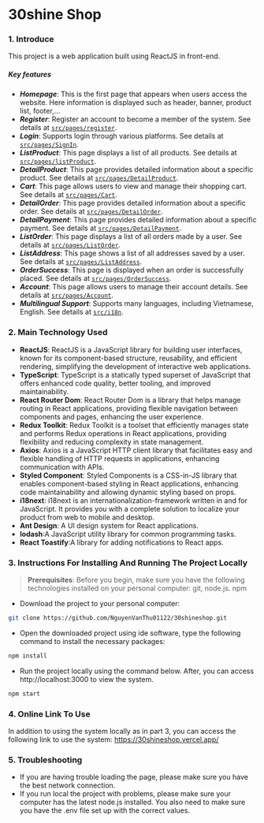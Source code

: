 # 30shine Shop

### **1. Introduce**
This project is a web application built using ReactJS in front-end.

##### Key features
- ***Homepage***: This is the first page that appears when users access the website. Here information is displayed such as header, banner, product list, footer,...
- ***Register***: Register an account to become a member of the system. See details at [`src/pages/register`](src/pages/register).
- ***Login***: Supports login through various platforms. See details at [`src/pages/SignIn`](src/pages/SignIn).
- ***ListProduct***: This page displays a list of all products. See details at [`src/pages/listProduct`](src/pages/listProduct).
- ***DetailProduct***: This page provides detailed information about a specific product. See details at [`src/pages/DetailProduct`](src/pages/DetailProduct).
- ***Cart***: This page allows users to view and manage their shopping cart. See details at [`src/pages/Cart`](src/pages/Cart).
- ***DetailOrder***: This page provides detailed information about a specific order. See details at [`src/pages/DetailOrder`](src/pages/DetailOrder).
- ***DetailPayment***: This page provides detailed information about a specific payment. See details at [`src/pages/DetailPayment`](src/pages/DetailPayment).
- ***ListOrder***: This page displays a list of all orders made by a user. See details at [`src/pages/ListOrder`](src/pages/ListOrder).
- ***ListAddress***: This page shows a list of all addresses saved by a user. See details at [`src/pages/ListAddress`](src/pages/ListAddress).
- ***OrderSuccess***: This page is displayed when an order is successfully placed. See details at [`src/pages/OrderSuccess`](src/pages/OrderSuccess).
- ***Account***: This page allows users to manage their account details. See details at [`src/pages/Account`](src/pages/Account).
- ***Multilingual Support***: Supports many languages, including Vietnamese, English. See details at [`src/i18n`](src/i18n).



### **2. Main Technology Used**
+ **ReactJS**: ReactJS is a JavaScript library for building user interfaces, known for its component-based structure, reusability, and efficient rendering, simplifying the development of interactive web applications. 
+ **TypeScript**: TypeScript is a statically typed superset of JavaScript that offers enhanced code quality, better tooling, and improved maintainability.
+ **React Router Dom**: React Router Dom is a library that helps manage routing in React applications, providing flexible navigation between components and pages, enhancing the user experience.
+ **Redux Toolkit**: Redux Toolkit is a toolset that efficiently manages state and performs Redux operations in React applications, providing flexibility and reducing complexity in state management. 
+ **Axios**: Axios is a JavaScript HTTP client library that facilitates easy and flexible handling of HTTP requests in applications, enhancing communication with APIs.
+ **Styled Component**: Styled Components is a CSS-in-JS library that enables component-based styling in React applications, enhancing code maintainability and allowing dynamic styling based on props.
+ **i18next**: i18next is an internationalization-framework written in and for JavaScript. It provides you with a complete solution to localize your product from web to mobile and desktop.
+ **Ant Design**: A UI design system for React applications.
+ **lodash**:A JavaScript utility library for common programming tasks.
+ **React Toastify**:A library for adding notifications to React apps.

### **3. Instructions For Installing And Running The Project Locally**
> **Prerequisites**: Before you begin, make sure you have the following technologies installed on your personal computer: git, node.js. npm
-  Download the project to your personal computer:
```bash
git clone https://github.com/NguyenVanThu01122/30shineshop.git
```
- Open the downloaded project using ide software, type the following command to install the necessary packages:
```bash
npm install
```
- Run the project locally using the command below. After, you can access http://localhost:3000 to view the system.
```bash
npm start
```
### **4. Online Link To Use**
In addition to using the system locally as in part 3, you can access the following link to use the system: 
https://30shineshop.vercel.app/

### **5. Troubleshooting**
- If you are having trouble loading the page, please make sure you have the best network connection.
- If you run local the project with problems, please make sure your computer has the latest node.js installed. You also need to make sure you have the .env file set up with the correct values.